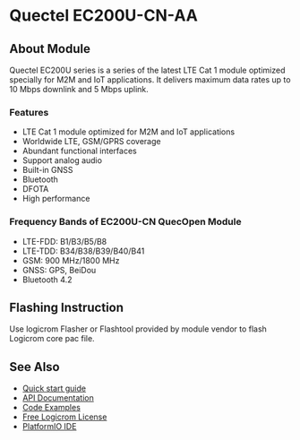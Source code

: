 # Quectel EC200U-CN-AA

## About Module

Quectel EC200U series is a series of the latest LTE Cat 1 module optimized specially for M2M and IoT applications. It delivers maximum data rates up to 10 Mbps downlink and 5 Mbps uplink.

### Features

* LTE Cat 1 module optimized for M2M and IoT applications
* Worldwide LTE, GSM/GPRS coverage
* Abundant functional interfaces
* Support analog audio
* Built-in GNSS
* Bluetooth
* DFOTA
* High performance

### Frequency Bands of EC200U-CN QuecOpen Module

* LTE-FDD: B1/B3/B5/B8
* LTE-TDD: B34/B38/B39/B40/B41
* GSM: 900 MHz/1800 MHz
* GNSS: GPS, BeiDou
* Bluetooth 4.2

## Flashing Instruction

Use logicrom Flasher or Flashtool provided by module vendor to flash Logicrom core pac file.

## See Also

* [Quick start guide](https://docs.logicrom.com/en/latest/book/quick_start.html)
* [API Documentation](https://docs.logicrom.com/en/latest/)
* [Code Examples](https://github.com/waybyte/platform-logicrom/tree/master/examples)
* [Free Logicrom License](https://waybyte.in/devices/register)
* [PlatformIO IDE](https://platformio.org/platformio-ide)
